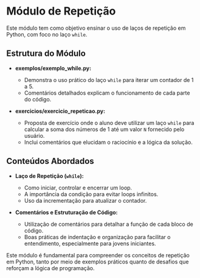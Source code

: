 # Módulo de Repetição

Este módulo tem como objetivo ensinar o uso de laços de repetição em Python, com foco no laço `while`.

## Estrutura do Módulo

- **exemplos/exemplo_while.py:**  
  - Demonstra o uso prático do laço `while` para iterar um contador de 1 a 5.
  - Comentários detalhados explicam o funcionamento de cada parte do código.

- **exercicios/exercicio_repeticao.py:**  
  - Proposta de exercício onde o aluno deve utilizar um laço `while` para calcular a soma dos números de 1 até um valor `N` fornecido pelo usuário.
  - Inclui comentários que elucidam o raciocínio e a lógica da solução.

## Conteúdos Abordados

- **Laço de Repetição (`while`):**  
  - Como iniciar, controlar e encerrar um loop.
  - A importância da condição para evitar loops infinitos.
  - Uso da incrementação para atualizar o contador.

- **Comentários e Estruturação de Código:**  
  - Utilização de comentários para detalhar a função de cada bloco de código.
  - Boas práticas de indentação e organização para facilitar o entendimento, especialmente para jovens iniciantes.

Este módulo é fundamental para compreender os conceitos de repetição em Python, tanto por meio de exemplos práticos quanto de desafios que reforçam a lógica de programação.
